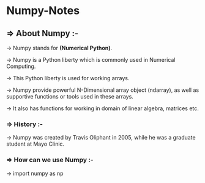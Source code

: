# Numpy-Notes

## => About Numpy :-

-> Numpy stands for **(Numerical Python)**.<br>

-> Numpy is a Python liberty which is commonly used in Numerical Computing.<br>

-> This Python liberty is used for working arrays.<br>

-> Numpy provide powerful N-Dimensional array object (ndarray), as well as supportive functions or tools 
   used in these arrays.<br>

-> It also has functions for working in domain of linear algebra, matrices etc. <br>

### => History :-

-> Numpy was created by Travis Oliphant in 2005, while he was a graduate student at Mayo Clinic.<br>

### => How can we use Numpy :-

-> import numpy as np<br>
